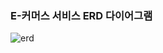 ### E-커머스 서비스 ERD 다이어그램

![erd](https://github.com/user-attachments/assets/9a67cc19-9541-4639-a4e0-2c9bf0c37ae0)
